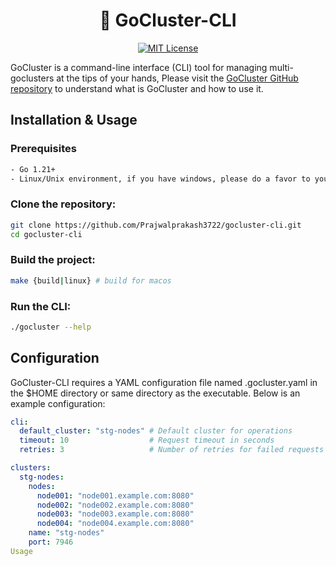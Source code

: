 <div align="center">

# 🌟 GoCluster-CLI

[![MIT License](https://img.shields.io/badge/License-MIT-blue.svg)](https://opensource.org/licenses/MIT)

</div>

GoCluster is a command-line interface (CLI) tool for managing multi-goclusters at the tips of your hands, Please visit the [GoCluster GitHub repository](https://github.com/Prajwalprakash3722/gocluster) to understand what is GoCluster and how to use it.

## Installation & Usage

### Prerequisites

```bash
- Go 1.21+
- Linux/Unix environment, if you have windows, please do a favor to yourself and throw it away:)
```
### Clone the repository:

```bash
git clone https://github.com/Prajwalprakash3722/gocluster-cli.git
cd gocluster-cli
```
### Build the project:

```bash
make {build|linux} # build for macos
```
### Run the CLI:

```bash
./gocluster --help
```


## Configuration

GoCluster-CLI requires a YAML configuration file named .gocluster.yaml in the $HOME directory or same directory as the executable. Below is an example configuration:

```yaml
cli:
  default_cluster: "stg-nodes" # Default cluster for operations
  timeout: 10                  # Request timeout in seconds
  retries: 3                   # Number of retries for failed requests

clusters:
  stg-nodes:
    nodes:
      node001: "node001.example.com:8080"
      node002: "node002.example.com:8080"
      node003: "node003.example.com:8080"
      node004: "node004.example.com:8080"
    name: "stg-nodes"
    port: 7946
Usage
```
